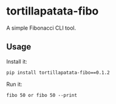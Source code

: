 # tortillapatata-fibo

A simple Fibonacci CLI tool.

## Usage

Install it:

```bash
pip install tortillapatata-fibo==0.1.2
```
Run it:

```
fibo 50 or fibo 50 --print

```
